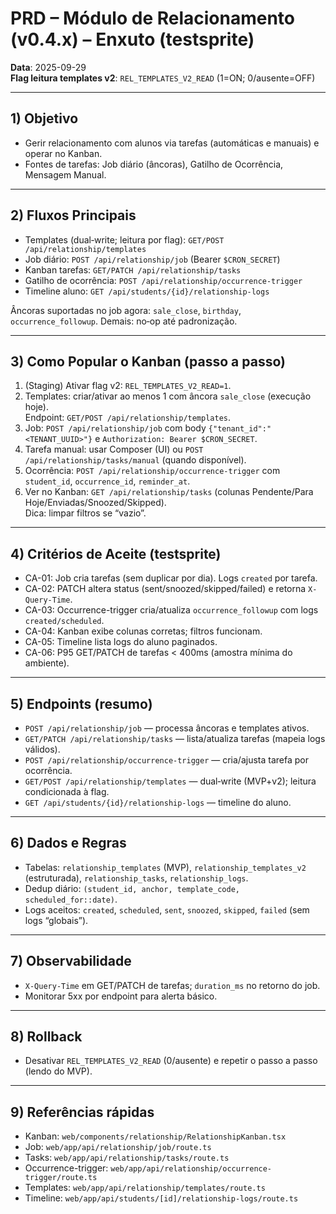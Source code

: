 # PRD – Módulo de Relacionamento (v0.4.x) – Enxuto (testsprite)

**Data**: 2025-09-29  
**Flag leitura templates v2**: `REL_TEMPLATES_V2_READ` (1=ON; 0/ausente=OFF)

---

## 1) Objetivo
- Gerir relacionamento com alunos via tarefas (automáticas e manuais) e operar no Kanban.
- Fontes de tarefas: Job diário (âncoras), Gatilho de Ocorrência, Mensagem Manual.

---

## 2) Fluxos Principais
- Templates (dual‑write; leitura por flag): `GET/POST /api/relationship/templates`
- Job diário: `POST /api/relationship/job` (Bearer `$CRON_SECRET`)
- Kanban tarefas: `GET/PATCH /api/relationship/tasks`
- Gatilho de ocorrência: `POST /api/relationship/occurrence-trigger`
- Timeline aluno: `GET /api/students/{id}/relationship-logs`

Âncoras suportadas no job agora: `sale_close`, `birthday`, `occurrence_followup`. Demais: no‑op até padronização.

---

## 3) Como Popular o Kanban (passo a passo)
1. (Staging) Ativar flag v2: `REL_TEMPLATES_V2_READ=1`.
2. Templates: criar/ativar ao menos 1 com âncora `sale_close` (execução hoje).  
   Endpoint: `GET/POST /api/relationship/templates`.
3. Job: `POST /api/relationship/job` com body `{"tenant_id":"<TENANT_UUID>"}` e `Authorization: Bearer $CRON_SECRET`.
4. Tarefa manual: usar Composer (UI) ou `POST /api/relationship/tasks/manual` (quando disponível).
5. Ocorrência: `POST /api/relationship/occurrence-trigger` com `student_id`, `occurrence_id`, `reminder_at`.
6. Ver no Kanban: `GET /api/relationship/tasks` (colunas Pendente/Para Hoje/Enviadas/Snoozed/Skipped).  
   Dica: limpar filtros se “vazio”.

---

## 4) Critérios de Aceite (testsprite)
- CA-01: Job cria tarefas (sem duplicar por dia). Logs `created` por tarefa.
- CA-02: PATCH altera status (sent/snoozed/skipped/failed) e retorna `X-Query-Time`.
- CA-03: Occurrence-trigger cria/atualiza `occurrence_followup` com logs `created/scheduled`.
- CA-04: Kanban exibe colunas corretas; filtros funcionam.
- CA-05: Timeline lista logs do aluno paginados.
- CA-06: P95 GET/PATCH de tarefas < 400ms (amostra mínima do ambiente).

---

## 5) Endpoints (resumo)
- `POST /api/relationship/job` — processa âncoras e templates ativos.  
- `GET/PATCH /api/relationship/tasks` — lista/atualiza tarefas (mapeia logs válidos).  
- `POST /api/relationship/occurrence-trigger` — cria/ajusta tarefa por ocorrência.  
- `GET/POST /api/relationship/templates` — dual‑write (MVP+v2); leitura condicionada à flag.  
- `GET /api/students/{id}/relationship-logs` — timeline do aluno.

---

## 6) Dados e Regras
- Tabelas: `relationship_templates` (MVP), `relationship_templates_v2` (estruturada), `relationship_tasks`, `relationship_logs`.
- Dedup diário: `(student_id, anchor, template_code, scheduled_for::date)`.
- Logs aceitos: `created`, `scheduled`, `sent`, `snoozed`, `skipped`, `failed` (sem logs “globais”).

---

## 7) Observabilidade
- `X-Query-Time` em GET/PATCH de tarefas; `duration_ms` no retorno do job.
- Monitorar 5xx por endpoint para alerta básico.

---

## 8) Rollback
- Desativar `REL_TEMPLATES_V2_READ` (0/ausente) e repetir o passo a passo (lendo do MVP).

---

## 9) Referências rápidas
- Kanban: `web/components/relationship/RelationshipKanban.tsx`
- Job: `web/app/api/relationship/job/route.ts`
- Tasks: `web/app/api/relationship/tasks/route.ts`
- Occurrence-trigger: `web/app/api/relationship/occurrence-trigger/route.ts`
- Templates: `web/app/api/relationship/templates/route.ts`
- Timeline: `web/app/api/students/[id]/relationship-logs/route.ts`


